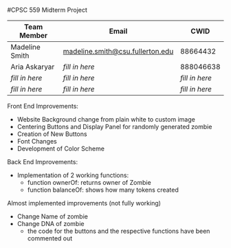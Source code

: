 #CPSC 559 Midterm Project

|Team Member | Email | CWID |
|-------|------|--------|
|Madeline Smith| madeline.smith@csu.fullerton.edu| 88664432|
|Aria Askaryar| *fill in here*| 888046638 |
|*fill in here*| *fill in here*| *fill in here*|
|*fill in here*| *fill in here*| *fill in here*|


Front End Improvements:
* Website Background change from plain white to custom image
* Centering Buttons and Display Panel for randomly generated zombie
* Creation of New Buttons 
* Font Changes 
* Development of Color Scheme

Back End Improvements:
* Implementation of 2 working functions:
  * function ownerOf: returns owner of Zombie
  * function balanceOf: shows how many tokens created

Almost implemented improvements (not fully working)
* Change Name of zombie
* Change DNA of zombie
  * the code for the buttons and the respective functions have been commented out

